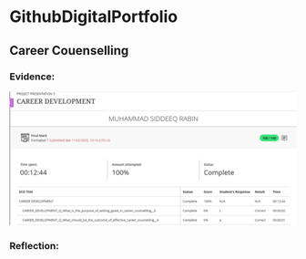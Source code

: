 # GithubDigitalPortfolio
## Career Couenselling
### Evidence:

![alt text](./CareerDevelopment.png)

### Reflection:
